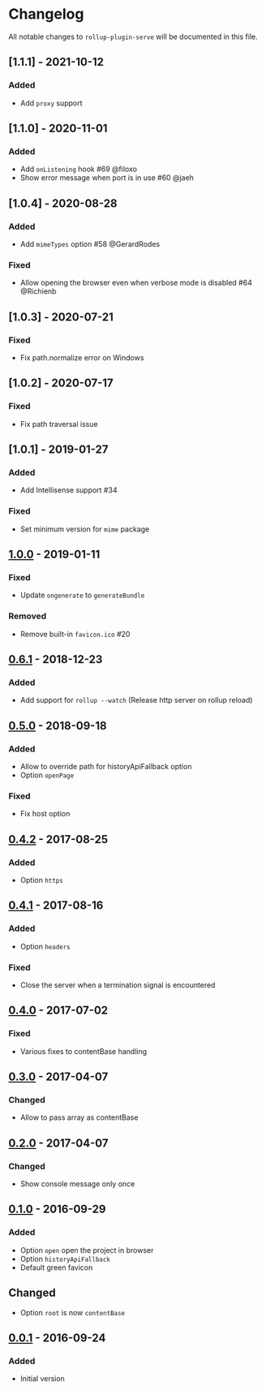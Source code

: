 # Changelog

All notable changes to `rollup-plugin-serve` will be documented in this file.

## [1.1.1] - 2021-10-12
### Added
- Add `proxy` support

## [1.1.0] - 2020-11-01
### Added
- Add `onListening` hook #69 @filoxo
- Show error message when port is in use #60 @jaeh

## [1.0.4] - 2020-08-28
### Added
- Add `mimeTypes` option #58 @GerardRodes

### Fixed
- Allow opening the browser even when verbose mode is disabled #64 @Richienb

## [1.0.3] - 2020-07-21
### Fixed
- Fix path.normalize error on Windows

## [1.0.2] - 2020-07-17
### Fixed
- Fix path traversal issue

## [1.0.1] - 2019-01-27
### Added
- Add Intellisense support #34

### Fixed
- Set minimum version for `mime` package

## [1.0.0] - 2019-01-11
### Fixed
- Update `ongenerate` to `generateBundle`

### Removed
- Remove built-in `favicon.ico` #20

## [0.6.1] - 2018-12-23
### Added
- Add support for `rollup --watch` (Release http server on rollup reload)

## [0.5.0] - 2018-09-18
### Added
- Allow to override path for historyApiFallback option
- Option `openPage`

### Fixed
- Fix host option

## [0.4.2] - 2017-08-25
### Added
- Option `https`

## [0.4.1] - 2017-08-16
### Added
- Option `headers`

### Fixed
- Close the server when a termination signal is encountered

## [0.4.0] - 2017-07-02
### Fixed
- Various fixes to contentBase handling

## [0.3.0] - 2017-04-07
### Changed
- Allow to pass array as contentBase

## [0.2.0] - 2017-04-07
### Changed
- Show console message only once

## [0.1.0] - 2016-09-29
### Added
- Option `open` open the project in browser
- Option `historyApiFallback`
- Default green favicon

## Changed
- Option `root` is now `contentBase`

## [0.0.1] - 2016-09-24
### Added
- Initial version

[Unreleased]: https://github.com/thgh/rollup-plugin-serve/compare/v1.0.0...HEAD
[1.0.0]: https://github.com/thgh/rollup-plugin-serve/compare/v0.6.1...v1.0.0
[0.6.1]: https://github.com/thgh/rollup-plugin-serve/compare/v0.5.0...v0.6.1
[0.5.0]: https://github.com/thgh/rollup-plugin-serve/compare/v0.4.2...v0.5.0
[0.4.2]: https://github.com/thgh/rollup-plugin-serve/compare/v0.4.1...v0.4.2
[0.4.1]: https://github.com/thgh/rollup-plugin-serve/compare/v0.4.0...v0.4.1
[0.4.0]: https://github.com/thgh/rollup-plugin-serve/compare/v0.3.0...v0.4.0
[0.3.0]: https://github.com/thgh/rollup-plugin-serve/compare/v0.2.0...v0.3.0
[0.2.0]: https://github.com/thgh/rollup-plugin-serve/compare/v0.1.0...v0.2.0
[0.1.0]: https://github.com/thgh/rollup-plugin-serve/compare/v0.0.1...v0.1.0
[0.0.1]: https://github.com/thgh/rollup-plugin-serve/releases
